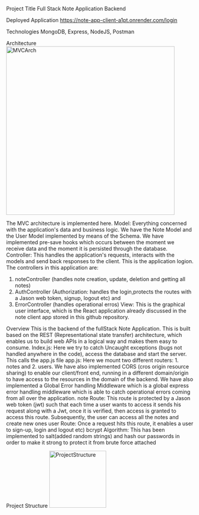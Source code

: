 Project Title
Full Stack Note Application Backend

Deployed Application
https://note-app-client-a1pt.onrender.com/login

Technologies
MongoDB, Express, NodeJS, Postman

Architecture
<img width="453" alt="MVCArch" src="https://github.com/Stephen-Afari/note_app_backend/assets/62534292/efc29358-9bc9-4b6c-aec1-58bd932c6ebd">


The MVC architecture is implemented here.
Model: Everything concerned with the application's data and business logic. We have the Note Model and the User Model implemented by means of the Schema. We have implemented pre-save hooks
which occurs between the moment we receive data and the moment it is persisted through the database.
Controller: This handles the application's requests, interacts with the models and send back responses to the client. This is the application logion. The controllers in this application are:
1. noteController (handles note creation, update, deletion and getting all notes)
2. AuthController (Authorization: handles the login,protects the routes with a Jason web token, signup, logout etc) and
3. ErrorController (handles operational erros)
View: This is the graphical user interface, which is the React application already discussed in the note client app stored in this github repository.
   
Overview
This is the backend of the fullStack Note Application. This is built based on the REST (Representational state transfer) architecture, which enables us to build web APIs in a logical way
and makes them easy to consume.
Index.js: Here we try to catch Uncaught exceptions (bugs not handled anywhere in the code), access the database and start the server. This calls the app.js file
app.js: Here we mount two different routers: 1. notes and 2. users. We have also implemented CORS (cros origin resource sharing) to enable our client/front end, running in a different 
domain/origin to have access to the resources in the domain of the backend. We have also implemented a Global Error handling Middleware which is a global express error handling middleware
which is able to catch operational errors coming from all over the application.
note Route: This route is protected by a Jason web token (jwt) such that each time a user wants to access it sends his request along with a Jwt, once it is verified, then access is granted
to access this route. Subsequently, the user can access all the notes and create new ones
user Route: Once a request hits this route, it enables a user to sign-up, login and logout etc)
bcrypt Algorithm: This has been implemented to salt(added random strings) and hash our passwords in order to make it strong to protect it from brute force attached

Project Structure
<img width="153" alt="ProjectStructure" src="https://github.com/Stephen-Afari/note_app_backend/assets/62534292/91098e4a-5b19-4ae4-a999-951b4e5fbcbf">
